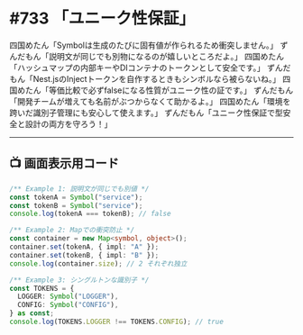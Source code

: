# #733 「ユニーク性保証」

四国めたん「Symbolは生成のたびに固有値が作られるため衝突しません。」
ずんだもん「説明文が同じでも別物になるのが嬉しいところだよ。」
四国めたん「ハッシュマップの内部キーやDIコンテナのトークンとして安全です。」
ずんだもん「Nest.jsのInjectトークンを自作するときもシンボルなら被らないね。」
四国めたん「等価比較で必ずfalseになる性質がユニーク性の証です。」
ずんだもん「開発チームが増えても名前がぶつからなくて助かるよ。」
四国めたん「環境を跨いだ識別子管理にも安心して使えます。」
ずんだもん「ユニーク性保証で型安全と設計の両方を守ろう！」

---

## 📺 画面表示用コード

```typescript
/** Example 1: 説明文が同じでも別値 */
const tokenA = Symbol("service");
const tokenB = Symbol("service");
console.log(tokenA === tokenB); // false

/** Example 2: Mapでの衝突防止 */
const container = new Map<symbol, object>();
container.set(tokenA, { impl: "A" });
container.set(tokenB, { impl: "B" });
console.log(container.size); // 2 それぞれ独立

/** Example 3: シングルトンな識別子 */
const TOKENS = {
  LOGGER: Symbol("LOGGER"),
  CONFIG: Symbol("CONFIG"),
} as const;
console.log(TOKENS.LOGGER !== TOKENS.CONFIG); // true
```
